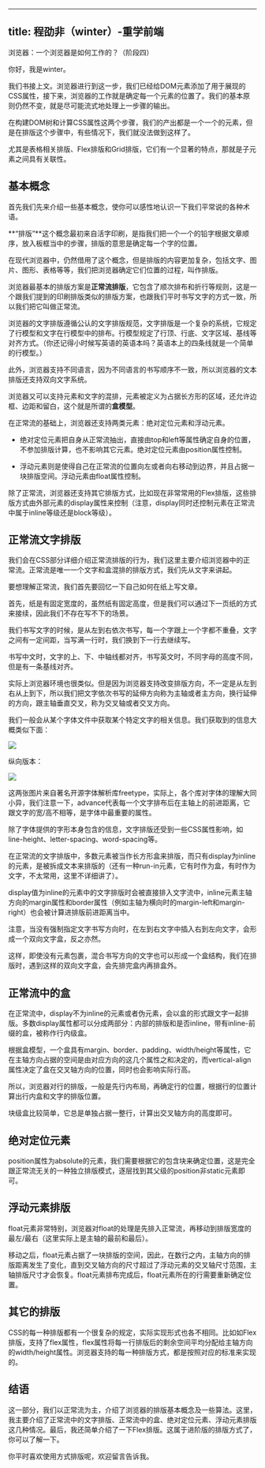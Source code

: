 
---
title: 程劭非（winter）-重学前端
---

浏览器：一个浏览器是如何工作的？（阶段四）

你好，我是winter。

我们书接上文。浏览器进行到这一步，我们已经给DOM元素添加了用于展现的CSS属性，接下来，浏览器的工作就是确定每一个元素的位置了。我们的基本原则仍然不变，就是尽可能流式地处理上一步骤的输出。

在构建DOM树和计算CSS属性这两个步骤，我们的产出都是一个一个的元素，但是在排版这个步骤中，有些情况下，我们就没法做到这样了。

尤其是表格相关排版、Flex排版和Grid排版，它们有一个显著的特点，那就是子元素之间具有关联性。

## 基本概念

首先我们先来介绍一些基本概念，使你可以感性地认识一下我们平常说的各种术语。

**“排版”**这个概念最初来自活字印刷，是指我们把一个一个的铅字根据文章顺序，放入板框当中的步骤，排版的意思是确定每一个字的位置。

在现代浏览器中，仍然借用了这个概念，但是排版的内容更加复杂，包括文字、图片、图形、表格等等，我们把浏览器确定它们位置的过程，叫作排版。

浏览器最基本的排版方案是**正常流排版**，它包含了顺次排布和折行等规则，这是一个跟我们提到的印刷排版类似的排版方案，也跟我们平时书写文字的方式一致，所以我们把它叫做正常流。

浏览器的文字排版遵循公认的文字排版规范，文字排版是一个复杂的系统，它规定了行模型和文字在行模型中的排布。行模型规定了行顶、行底、文字区域、基线等对齐方式。（你还记得小时候写英语的英语本吗？英语本上的四条线就是一个简单的行模型。）

<!-- [[[read_end]]] -->

此外，浏览器支持不同语言，因为不同语言的书写顺序不一致，所以浏览器的文本排版还支持双向文字系统。

浏览器又可以支持元素和文字的混排，元素被定义为占据长方形的区域，还允许边框、边距和留白，这个就是所谓的**盒模型**。

在正常流的基础上，浏览器还支持两类元素：绝对定位元素和浮动元素。

- 绝对定位元素把自身从正常流抽出，直接由top和left等属性确定自身的位置，不参加排版计算，也不影响其它元素。绝对定位元素由position属性控制。

- 浮动元素则是使得自己在正常流的位置向左或者向右移动到边界，并且占据一块排版空间。浮动元素由float属性控制。

除了正常流，浏览器还支持其它排版方式，比如现在非常常用的Flex排版，这些排版方式由外部元素的display属性来控制（注意，display同时还控制元素在正常流中属于inline等级还是block等级）。

## 正常流文字排版

我们会在CSS部分详细介绍正常流排版的行为，我们这里主要介绍浏览器中的正常流。正常流是唯一一个文字和盒混排的排版方式，我们先从文字来讲起。

要想理解正常流，我们首先要回忆一下自己如何在纸上写文章。

首先，纸是有固定宽度的，虽然纸有固定高度，但是我们可以通过下一页纸的方式来接续，因此我们不存在写不下的场景。

我们书写文字的时候，是从左到右依次书写，每一个字跟上一个字都不重叠，文字之间有一定间距，当写满一行时，我们换到下一行去继续写。

书写中文时，文字的上、下、中轴线都对齐，书写英文时，不同字母的高度不同，但是有一条基线对齐。

实际上浏览器环境也很类似。但是因为浏览器支持改变排版方向，不一定是从左到右从上到下，所以我们把文字依次书写的延伸方向称为主轴或者主方向，换行延伸的方向，跟主轴垂直交叉，称为交叉轴或者交叉方向。

我们一般会从某个字体文件中获取某个特定文字的相关信息。我们获取到的信息大概类似下面：

![](https://static001.geekbang.org/resource/image/06/01/0619d38f00d539f7b6773e541ce6fa01.png)

纵向版本：

![](https://static001.geekbang.org/resource/image/c3/96/c361c7ff3a11216c139ed462b9d5f196.png)

这两张图片来自著名开源字体解析库freetype，实际上，各个库对字体的理解大同小异，我们注意一下，advance代表每一个文字排布后在主轴上的前进距离，它跟文字的宽/高不相等，是字体中最重要的属性。

除了字体提供的字形本身包含的信息，文字排版还受到一些CSS属性影响，如line-height、letter-spacing、word-spacing等。

在正常流的文字排版中，多数元素被当作长方形盒来排版，而只有display为inline的元素，是被拆成文本来排版的（还有一种run-in元素，它有时作为盒，有时作为文字，不太常用，这里不详细讲了）。

display值为inline的元素中的文字排版时会被直接排入文字流中，inline元素主轴方向的margin属性和border属性（例如主轴为横向时的margin-left和margin-right）也会被计算进排版前进距离当中。

注意，当没有强制指定文字书写方向时，在左到右文字中插入右到左向文字，会形成一个双向文字盒，反之亦然。

这样，即使没有元素包裹，混合书写方向的文字也可以形成一个盒结构，我们在排版时，遇到这样的双向文字盒，会先排完盒内再排盒外。

## 正常流中的盒

在正常流中，display不为inline的元素或者伪元素，会以盒的形式跟文字一起排版。多数display属性都可以分成两部分：内部的排版和是否inline，带有inline-前缀的盒，被称作行内级盒。

根据盒模型，一个盒具有margin、border、padding、width/height等属性，它在主轴方向占据的空间是由对应方向的这几个属性之和决定的，而vertical-align属性决定了盒在交叉轴方向的位置，同时也会影响实际行高。

所以，浏览器对行的排版，一般是先行内布局，再确定行的位置，根据行的位置计算出行内盒和文字的排版位置。

块级盒比较简单，它总是单独占据一整行，计算出交叉轴方向的高度即可。

## 绝对定位元素

position属性为absolute的元素，我们需要根据它的包含块来确定位置，这是完全跟正常流无关的一种独立排版模式，逐层找到其父级的position非static元素即可。

## 浮动元素排版

float元素非常特别，浏览器对float的处理是先排入正常流，再移动到排版宽度的最左/最右（这里实际上是主轴的最前和最后）。

移动之后，float元素占据了一块排版的空间，因此，在数行之内，主轴方向的排版距离发生了变化，直到交叉轴方向的尺寸超过了浮动元素的交叉轴尺寸范围，主轴排版尺寸才会恢复。float元素排布完成后，float元素所在的行需要重新确定位置。

## 其它的排版

CSS的每一种排版都有一个很复杂的规定，实际实现形式也各不相同。比如如Flex排版，支持了flex属性，flex属性将每一行排版后的剩余空间平均分配给主轴方向的width/height属性。浏览器支持的每一种排版方式，都是按照对应的标准来实现的。

## 结语

这一部分，我们以正常流为主，介绍了浏览器的排版基本概念及一些算法。这里，我主要介绍了正常流中的文字排版、正常流中的盒、绝对定位元素、浮动元素排版这几种情况。最后，我还简单介绍了一下Flex排版。这属于进阶版的排版方式了，你可以了解一下。

你平时喜欢使用方式排版呢，欢迎留言告诉我。
    